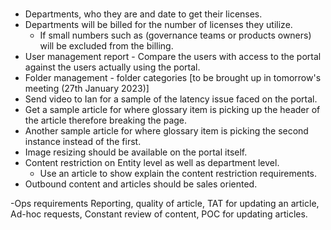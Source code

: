 ###

* Departments, who they are and date to get their licenses.
* Departments will be billed for the number of licenses they utilize.
  * If small numbers such as (governance teams or products owners) will be excluded from the billing.
* User management report - Compare the users with access to the portal against the users actually using the portal.
* Folder management - folder categories [to be brought up in tomorrow's meeting (27th January 2023)]
* Send video to Ian for a sample of the latency issue faced on the portal.
* Get a sample article for where glossary item is picking up the header of the article therefore breaking the page.
* Another sample article for where glossary item is picking the second instance instead of the first.
* Image resizing should be available on the portal itself.
* Content restriction on Entity level as well as department level.
  * Use an article to show explain the content restriction requirements.
* Outbound content and articles should be sales oriented.


-Ops requirements
Reporting, quality of article, TAT for updating an article, Ad-hoc requests, Constant review of content, POC for updating articles.